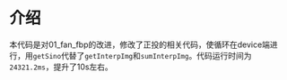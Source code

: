 # 介绍

本代码是对01_fan_fbp的改进，修改了正投的相关代码，使循环在device端进行，用`getSino`代替了`getInterpImg`和`sumInterpImg`。代码运行时间为`24321.2ms`，提升了10s左右。
